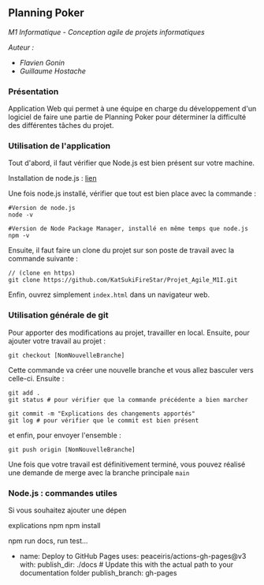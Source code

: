 ## Planning Poker
*M1 Informatique - Conception agile de projets informatiques*

*Auteur :*
- *Flavien Gonin* 
- *Guillaume Hostache*

### Présentation

Application Web qui permet à une équipe en charge du développement d'un logiciel
de faire une partie de Planning Poker pour déterminer la difficulté des différentes 
tâches du projet.




### Utilisation de l'application

Tout d'abord, il faut vérifier que Node.js est bien présent sur votre machine.

Installation de node.js : [lien](https://nodejs.org/en)

Une fois node.js installé, vérifier que tout est bien place avec la commande :
```
#Version de node.js
node -v 

#Version de Node Package Manager, installé en même temps que node.js
npm -v 
```
Ensuite, il faut faire un clone du projet sur son poste de travail avec la commande suivante :
```
// (clone en https)
git clone https://github.com/KatSukiFireStar/Projet_Agile_M1I.git
```

Enfin, ouvrez simplement `index.html` dans un navigateur web.

### Utilisation générale de git

Pour apporter des modifications au projet, travailler en local.
Ensuite, pour ajouter votre travail au projet :
```
git checkout [NomNouvelleBranche]
```
Cette commande va créer une nouvelle branche et vous allez basculer vers celle-ci.
Ensuite :
```
git add .
git status # pour vérifier que la commande précédente a bien marcher

git commit -m "Explications des changements apportés"
git log # pour vérifier que le commit est bien présent
```
et enfin, pour envoyer l'ensemble :
```
git push origin [NomNouvelleBranche]
```
Une fois que votre travail est définitivement terminé, vous pouvez réalisé une demande de merge avec la 
branche principale ``main``

### Node.js : commandes utiles

Si vous souhaitez ajouter une dépen

explications npm
npm install

npm run docs, run test...

 - name: Deploy to GitHub Pages
      uses: peaceiris/actions-gh-pages@v3
      with:
        publish_dir: ./docs  # Update this with the actual path to your documentation folder
        publish_branch: gh-pages

